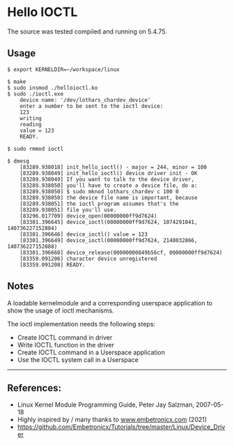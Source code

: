 # Hello IOCTL

The source was tested compiled and running on 5.4.75.  

## Usage

```
$ export KERNELDIR=~/workspace/linux

$ make
$ sudo insmod ./helloioctl.ko
$ sudo ./ioctl.exe
    device name: '/dev/lothars_chardev_device'
    enter a number to be sent to the ioctl device:
    123
    writing
    reading
    value = 123
    READY.

$ sudo rmmod ioctl

$ dmesg
    [83289.938018] init_hello_ioctl() - major = 244, minor = 100
    [83289.938049] init_hello_ioctl() device driver init - OK
    [83289.938049] If you want to talk to the device driver,
    [83289.938050] you'll have to create a device file, do a:
    [83289.938050] $ sudo mknod lothars_chardev c 100 0
    [83289.938050] the device file name is important, because
    [83289.938051] the ioctl program assumes that's the
    [83289.938051] file you'll use.
    [83296.017709] device_open(00000000ff9d7624)
    [83301.396645] device_ioctl(00000000ff9d7624, 1074291041, 140736227152884)
    [83301.396646] device_ioctl() value = 123
    [83301.396649] device_ioctl(00000000ff9d7624, 2148032866, 140736227152888)
    [83301.396660] device_release(00000000849b56cf, 00000000ff9d7624)
    [83359.091206] character device unregistered
    [83359.091208] READY.
```


## Notes

A loadable kernelmodule and a corresponding userspace application to show the usage of ioctl mechanisms.  

The ioctl implementation needs the following steps:  
 * Create IOCTL command in driver
 * Write IOCTL function in the driver
 * Create IOCTL command in a Userspace application
 * Use the IOCTL system call in a Userspace

---

## References:
 * Linux Kernel Module Programming Guide, Peter Jay Salzman, 2007-05-18
 * Highly inspired by / many thanks to www.embetronicx.com (2021)
 * https://github.com/Embetronicx/Tutorials/tree/master/Linux/Device_Driver
